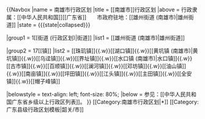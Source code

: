 {{Navbox
|name = 南雄市行政区划
|title = [[南雄市]]行政区划
|above = 行政隶属：[[中华人民共和国]][[广东省]]　　市政府驻地：[[雄州街道 (南雄市)|雄州街道]]
|state = {{{state<includeonly>|collapsed</includeonly>}}}

|group1 = 1[[街道 (行政区划)|街道]]
|list1 = [[雄州街道 (南雄市)|雄州街道]]

|group2 = 17[[镇]]
|list2 = [[珠玑镇]]{{.w}}[[湖口镇]]{{.w}}[[黄坑镇 (南雄市)|黄坑镇]]{{.w}}[[乌迳镇]]{{.w}}[[界址镇]]{{.w}}[[水口镇 (南雄市)|水口镇]]{{.w}}[[古市镇]]{{.w}}[[百顺镇]]{{.w}}[[澜河镇]]{{.w}}[[邓坊镇]]{{.w}}[[油山镇]]{{.w}}[[南亩镇]]{{.w}}[[坪田镇]]{{.w}}[[江头镇]]{{.w}}[[主田镇]]{{.w}}[[全安镇]]{{.w}}[[帽子峰镇]]

|belowstyle = text-align: left; font-size: 80%;
|below = 参见：[[中华人民共和国广东省乡级以上行政区列表]]。
}}<noinclude>
[[Category:南雄市行政区划|*]]
[[Category:广东县级行政区划模板|韶关/市]]
</noinclude>